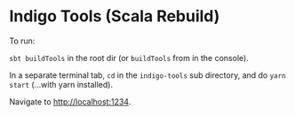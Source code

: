 # Indigo Tools (Scala Rebuild)

To run:

`sbt buildTools` in the root dir (or `buildTools` from in the console).

In a separate terminal tab, `cd` in the `indigo-tools` sub directory, and do `yarn start` (...with yarn installed).

Navigate to [http://localhost:1234](http://localhost:1234).
